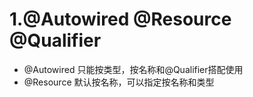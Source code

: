 # 1.@Autowired @Resource @Qualifier
- @Autowired
只能按类型，按名称和@Qualifier搭配使用
- @Resource
默认按名称，可以指定按名称和类型